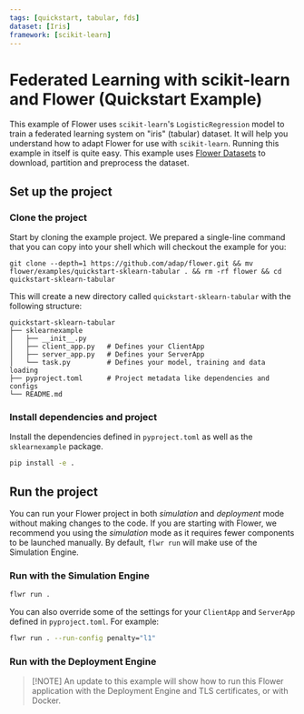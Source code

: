 ```yaml
---
tags: [quickstart, tabular, fds]
dataset: [Iris]
framework: [scikit-learn]
---
```


# Federated Learning with scikit-learn and Flower (Quickstart Example)

This example of Flower uses `scikit-learn`'s `LogisticRegression` model to train a federated learning system on
"iris" (tabular) dataset.
It will help you understand how to adapt Flower for use with `scikit-learn`.
Running this example in itself is quite easy. This example uses [Flower Datasets](https://flower.ai/docs/datasets/) to
download, partition and preprocess the dataset.

## Set up the project

### Clone the project

Start by cloning the example project. We prepared a single-line command that you can copy into your shell which will checkout the example for you:

```shell
git clone --depth=1 https://github.com/adap/flower.git && mv flower/examples/quickstart-sklearn-tabular . && rm -rf flower && cd quickstart-sklearn-tabular
```

This will create a new directory called `quickstart-sklearn-tabular` with the following structure:

```shell
quickstart-sklearn-tabular
├── sklearnexample
│   ├── __init__.py
│   ├── client_app.py   # Defines your ClientApp
│   ├── server_app.py   # Defines your ServerApp
│   └── task.py         # Defines your model, training and data loading
├── pyproject.toml      # Project metadata like dependencies and configs
└── README.md
```

### Install dependencies and project

Install the dependencies defined in `pyproject.toml` as well as the `sklearnexample` package.

```bash
pip install -e .
```

## Run the project

You can run your Flower project in both _simulation_ and _deployment_ mode without making changes to the code. If you are starting with Flower, we recommend you using the _simulation_ mode as it requires fewer components to be launched manually. By default, `flwr run` will make use of the Simulation Engine.

### Run with the Simulation Engine

```bash
flwr run .
```

You can also override some of the settings for your `ClientApp` and `ServerApp` defined in `pyproject.toml`. For example:

```bash
flwr run . --run-config penalty="l1"
```

### Run with the Deployment Engine

> \[!NOTE\]
> An update to this example will show how to run this Flower application with the Deployment Engine and TLS certificates, or with Docker.
